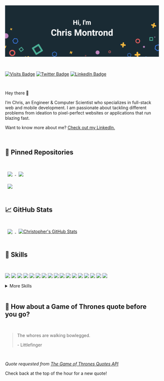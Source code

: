 [![Christopher's GitHub Banner](./assets/github-header.png)](https://www.linkedin.com/in/chris-montrond/)

<br>

[![Visits Badge](https://badges.pufler.dev/visits/cmontrond/cmontrond)](https://www.linkedin.com/in/chris-montrond/)
[![Twitter Badge](https://img.shields.io/badge/Twitter-Profile-informational?style=flat&logo=twitter&logoColor=white&color=1CA2F1)](https://twitter.com/chris_montrond)
[![LinkedIn Badge](https://img.shields.io/badge/LinkedIn-Profile-informational?style=flat&logo=linkedin&logoColor=white&color=0D76A8)](https://www.linkedin.com/in/chris-montrond/)

<br>

<!-- INTRODUCTION-SECTION:START -->

Hey there 👋

I’m Chris, an Engineer & Computer Scientist who specializes in full-stack web and mobile development. I am passionate about tackling different problems from ideation to pixel-perfect websites or applications that run blazing fast.

Want to know more about me? [Check out my LinkedIn.](https://www.linkedin.com/in/chris-montrond/)

<!-- INTRODUCTION-SECTION:END -->

<!-- ## 📝 Latest Blog Posts -->

<!-- BLOG-POST-LIST:START -->

<!-- Coming soon... -->

<!-- BLOG-POST-LIST:END -->

<br>

## 📌 Pinned Repositories

<br>

<a href="https://github.com/cmontrond/ai-neural-ocr">
  <img align="center" style="margin:1rem 0.5rem" src="https://github-readme-stats.vercel.app/api/pin/?username=cmontrond&repo=ai-neural-ocr&title_color=ffffff&text_color=c9cacc&icon_color=4AB197&bg_color=1A2B34" />
</a>

<a href="https://github.com/cmontrond/ai-genetic-cars">
  <img align="center" style="margin:0.5rem" src="https://github-readme-stats.vercel.app/api/pin/?username=cmontrond&repo=ai-genetic-cars&title_color=ffffff&text_color=c9cacc&icon_color=4AB197&bg_color=1A2B34" />
</a>

<br>

<a href="https://github.com/cmontrond/GoPiGoLib">
  <img align="center" style="margin:0.5rem" src="https://github-readme-stats.vercel.app/api/pin/?username=cmontrond&repo=GoPiGoLib&title_color=ffffff&text_color=c9cacc&icon_color=4AB197&bg_color=1A2B34" />
</a>

<br>
<br>

## &#x1f4c8; GitHub Stats

<!-- GitHub Stats -->

<br>

<a href="https://github.com/cmontrond">
  <img align="center" style="margin:0.5rem" src="https://github-readme-stats.vercel.app/api/top-langs/?username=cmontrond&hide=html,css&title_color=ffffff&text_color=c9cacc&icon_color=4AB197&bg_color=1A2B34" />
</a>

<a href="https://github.com/cmontrond">
  <img align="center" style="margin:0.5rem" src="https://github-readme-stats.vercel.app/api?username=cmontrond&show_icons=true&line_height=27&count_private=true&title_color=ffffff&text_color=c9cacc&icon_color=4AB097&bg_color=1A2B34" alt="Christopher's GitHub Stats" />
</a>

<br>
<br>

## 💼 Skills

<br>

![](https://img.shields.io/badge/Code-React-informational?style=flat&logo=react&logoColor=white&color=4AB197)
![](https://img.shields.io/badge/Code-Rails-informational?style=flat&logo=ruby-on-rails&logoColor=white&color=4AB197)
![](https://img.shields.io/badge/Code-Laravel-informational?style=flat&logo=laravel&logoColor=white&color=4AB197)
![](https://img.shields.io/badge/Code-Android-informational?style=flat&logo=android&logoColor=white&color=4AB197)
![](https://img.shields.io/badge/Code-Python-informational?style=flat&logo=python&logoColor=white&color=4AB197)
![](https://img.shields.io/badge/Code-Ionic-informational?style=flat&logo=ionic&logoColor=white&color=4AB197)
![](https://img.shields.io/badge/Code-Redux-informational?style=flat&logo=Redux&logoColor=white&color=4AB197)
![](https://img.shields.io/badge/Code-Gatsby-informational?style=flat&logo=gatsby&logoColor=white&color=4AB197)
![](https://img.shields.io/badge/Code-JavaScript-informational?style=flat&logo=JavaScript&logoColor=white&color=4AB197)
![](https://img.shields.io/badge/Code-TypeScript-informational?style=flat&logo=TypeScript&logoColor=white&color=4AB197)
![](https://img.shields.io/badge/Code-Java-informational?style=flat&logo=Java&logoColor=white&color=4AB197)
![](https://img.shields.io/badge/Code-CSharp-informational?style=flat&logo=c-sharp&logoColor=white&color=4AB197)
![](https://img.shields.io/badge/Code-.NET-informational?style=flat&logo=.net&logoColor=white&color=4AB197)
![](https://img.shields.io/badge/Code-Go-informational?style=flat&logo=go&logoColor=white&color=4AB197)
![](https://img.shields.io/badge/Code-MySQL-informational?style=flat&logo=MySQL&logoColor=white&color=4AB197)
![](https://img.shields.io/badge/Code-PostgreSQL-informational?style=flat&logo=PostgreSQL&logoColor=white&color=4AB197)
![](https://img.shields.io/badge/Code-Oracle-informational?style=flat&logo=Oracle&logoColor=white&color=4AB197)


<details>
<summary>More Skills</summary>
<br>

![](https://img.shields.io/badge/Style-CSS-informational?style=flat&logo=css3&logoColor=white&color=4AB197)
![](https://img.shields.io/badge/Style-Bootstrap-informational?style=flat&logo=Bootstrap&logoColor=white&color=4AB197)
![](https://img.shields.io/badge/Style-Sass-informational?style=flat&logo=Sass&logoColor=white&color=4AB197)

<br>

![](https://img.shields.io/badge/Test-Jest-informational?style=flat&logo=jest&logoColor=white&color=4AB197)

<br>

![](https://img.shields.io/badge/Tools-Actions-informational?style=flat&logo=github-actions&logoColor=white&color=4AB197)
![](https://img.shields.io/badge/Tools-NPM-informational?style=flat&logo=npm&logoColor=white&color=4AB197)
![](https://img.shields.io/badge/Tools-Postman-informational?style=flat&logo=Postman&logoColor=white&color=4AB197)
![](https://img.shields.io/badge/Tools-Photoshop-informational?style=flat&logo=Adobe-Photoshop&logoColor=white&color=4AB197)
![](https://img.shields.io/badge/Tools-Illustrator-informational?style=flat&logo=Adobe-Illustrator&logoColor=white&color=4AB197)
![](https://img.shields.io/badge/Tools-GitHub-informational?style=flat&logo=GitHub&logoColor=white&color=4AB197)
![](https://img.shields.io/badge/Tools-GitLab-informational?style=flat&logo=GitLab&logoColor=white&color=4AB197)
![](https://img.shields.io/badge/Tools-Trello-informational?style=flat&logo=trello&logoColor=white&color=4AB197)
![](https://img.shields.io/badge/Tools-VSCode-informational?style=flat&logo=Visual%20Studio%20Code&logoColor=white&color=4AB197)
</details>

<br>

## 📣 How about a Game of Thrones quote before you go?

<br>

> The whores are walking bowlegged.
>
> <p>- Littlefinger</p>

<br>

_Quote requested from [The Game of Thrones Quotes API](https://github.com/wsizoo/game-of-thrones-quotes)_

Check back at the top of the hour for a new quote!

<br>